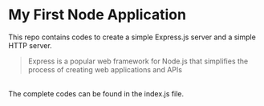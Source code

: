 # My First Node Application

This repo contains codes to create a simple Express.js server and a simple HTTP server.

>Express is a popular web framework for Node.js that simplifies the process of creating web applications and APIs

<br>
The complete codes can be found in the index.js file.





